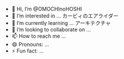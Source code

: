 - 👋 Hi, I’m @OMOCHInoHOSHI
- 👀 I’m interested in ... カービィのエアライダー
- 🌱 I’m currently learning ... アーキテクチャ
- 💞️ I’m looking to collaborate on ...
- 📫 How to reach me ...
- 😄 Pronouns: ...
- ⚡ Fun fact: ...

<!---
OMOCHInoHOSHI/OMOCHInoHOSHI is a ✨ special ✨ repository because its `README.md` (this file) appears on your GitHub profile.
You can click the Preview link to take a look at your changes.
--->
